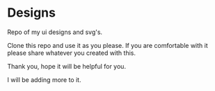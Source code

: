 # Designs
 Repo of my ui designs and svg's.

Clone this repo and use it as you please. If you are comfortable with it please share whatever you created with this. 


Thank you, hope it will be helpful for you.


I will be adding more to it.
